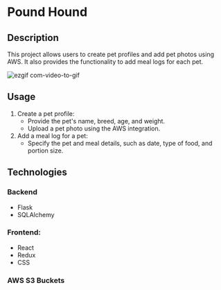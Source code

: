 # Pound Hound

## Description
This project allows users to create pet profiles and add pet photos using AWS. It also provides the functionality to add meal logs for each pet.

![ezgif com-video-to-gif](https://github.com/tohknee/capstone-calorie-tracker/assets/13267560/cd229454-caf2-46e6-a085-b67f674259b4)

## Usage
1. Create a pet profile:
   - Provide the pet's name, breed, age, and weight.
   - Upload a pet photo using the AWS integration.
2. Add a meal log for a pet:
   - Specify the pet and meal details, such as date, type of food, and portion size.

## Technologies
### Backend
 * Flask
 * SQLAlchemy
   
### Frontend:
 * React
 * Redux
 * CSS

### AWS S3 Buckets
